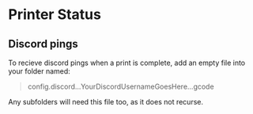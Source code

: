 # Printer Status

## Discord pings

To recieve discord pings when a print is complete, add an empty file into your folder named:

> config.discord...YourDiscordUsernameGoesHere...gcode

Any subfolders will need this file too, as it does not recurse.
